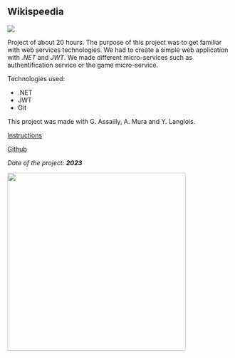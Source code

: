 ## Wikispeedia

<img src="/portfolio/images/wikispeedia/game.jpg?raw=true"/>

Project of about 20 hours. The purpose of this project was to get familiar with web services technologies. We had to create a simple web application with *.NET* and *JWT*. We made different micro-services such as authentification service or the game micro-service.

Technologies used:

- .NET
- JWT
- Git

This project was made with G. Assailly, A. Mura and Y. Langlois.

[Instructions](./wikispeedia_instructions.md)

[Github](https://github.com/GuillaumeAssailly/ServiceWeb)

*Date of the project: __2023__*

<img src="/portfolio/images/wikispeedia/admin.jpg?raw=true" width="400px"/>
